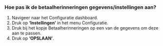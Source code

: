 ### Hoe pas ik de betaalherinneringen gegevens/instellingen aan?
1.	Navigeer naar het Configuratie dashboard.
2.	Druk op **‘Instellingen’** in het menu Configuratie. 
3.	Druk bij het kopje Betaalherinneringen op een van de gegevens om deze aan te passen.
4.	Druk op **‘OPSLAAN’**.
